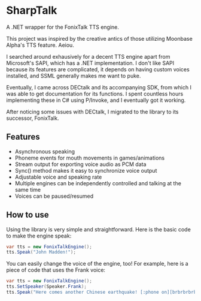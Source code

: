 SharpTalk
=========

A .NET wrapper for the FonixTalk TTS engine.


This project was inspired by the creative antics of those utilizing Moonbase Alpha's TTS feature. Aeiou.

I searched around exhausively for a decent TTS engine apart from Microsoft's SAPI, which has a .NET implementation. I don't like SAPI because its features are complicated, it depends on having custom voices installed, and SSML generally makes me want to puke.

Eventually, I came across DECtalk and its accompanying SDK, from which I was able to get documentation for its functions. I spent countless hours implementing these in C# using P/Invoke, and I eventually got it working.

After noticing some issues with DECtalk, I migrated to the library to its successor, FonixTalk.


Features
-----
* Asynchronous speaking
* Phoneme events for mouth movements in games/animations
* Stream output for exporting voice audio as PCM data
* Sync() method makes it easy to synchronize voice output
* Adjustable voice and speaking rate
* Multiple engines can be independently controlled and talking at the same time
* Voices can be paused/resumed


How to use
------

Using the library is very simple and straightforward. Here is the basic code to make the engine speak:

```cs
var tts = new FonixTalkEngine();
tts.Speak("John Madden!");
```

You can easily change the voice of the engine, too! For example, here is a piece of code that uses the Frank voice:

```cs
var tts = new FonixTalkEngine();
tts.SetSpeaker(Speaker.Frank);
tts.Speak("Here comes another Chinese earthquake! [:phone on][brbrbrbrbrbrbrbrbrbrbrbrbrbrbrbrbrbrbr]");
```
